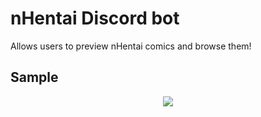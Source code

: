 # nHentai Discord bot
Allows users to preview nHentai comics and browse them!

## Sample
<p align="center">
  <img src="https://i.imgur.com/1AvE3RG.png">
</p>
